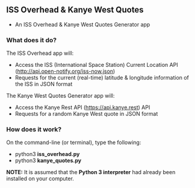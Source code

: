 ## ISS Overhead & Kanye West Quotes
* An ISS Overhead & Kanye West Quotes Generator app

### What does it do?
The ISS Overhead app will:
* Access the ISS (International Space Station) Current Location API (http://api.open-notify.org/iss-now.json)
* Requests for the current (real-time) latitude & longitude information of the ISS in JSON format

The Kanye West Quotes Generator app will:
* Access the Kanye Rest API (https://api.kanye.rest) API
* Requests for a random Kanye West quote in JSON format

### How does it work?
On the command-line (or terminal), type the following:<br>
* python3 <b>iss_overhead.py</b>
* python3 <b>kanye_quotes.py</b>

<b>NOTE:</b> It is assumed that the <b>Python 3 interpreter</b> had already been installed on your computer.
